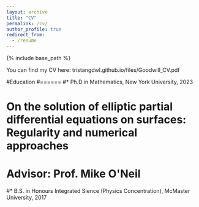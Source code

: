 ```yaml
---
layout: archive
title: "CV"
permalink: /cv/
author_profile: true
redirect_from:
  - /resume
---
```


{% include base_path %}


You can find my CV here: tristangdwl.github.io/files/Goodwill_CV.pdf

#Education
#======
#* Ph.D in Mathematics, New York University, 2023
#  On the solution of elliptic partial differential equations on surfaces: Regularity and numerical approaches
#  Advisor: Prof. Mike O'Neil
#* B.S. in Honours Integrated Sience (Physics Concentration), McMaster University, 2017

